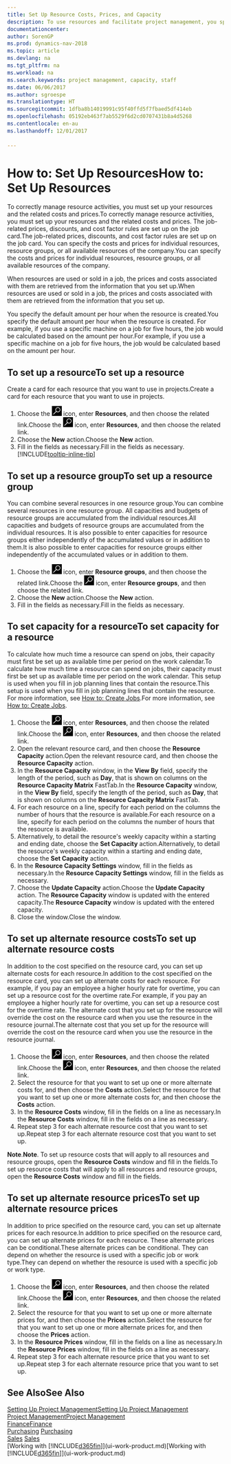 ```yaml
---
title: Set Up Resource Costs, Prices, and Capacity
description: To use resources and facilitate project management, you specify costs and prices for individual resources or resource groups, and set the resource capacity.
documentationcenter: 
author: SorenGP
ms.prod: dynamics-nav-2018
ms.topic: article
ms.devlang: na
ms.tgt_pltfrm: na
ms.workload: na
ms.search.keywords: project management, capacity, staff
ms.date: 06/06/2017
ms.author: sgroespe
ms.translationtype: HT
ms.sourcegitcommit: 1dfba8b14019991c95f40ffd5f7fbaed5df414eb
ms.openlocfilehash: 05192eb463f7ab5529f6d2cd0707431b8a4d5268
ms.contentlocale: en-au
ms.lasthandoff: 12/01/2017

---
```

# <a name="how-to-set-up-resources"></a><span data-ttu-id="3b6cd-103">How to: Set Up Resources</span><span class="sxs-lookup"><span data-stu-id="3b6cd-103">How to: Set Up Resources</span></span>
<span data-ttu-id="3b6cd-104">To correctly manage resource activities, you must set up your resources and the related costs and prices.</span><span class="sxs-lookup"><span data-stu-id="3b6cd-104">To correctly manage resource activities, you must set up your resources and the related costs and prices.</span></span> <span data-ttu-id="3b6cd-105">The job-related prices, discounts, and cost factor rules are set up on the job card.</span><span class="sxs-lookup"><span data-stu-id="3b6cd-105">The job-related prices, discounts, and cost factor rules are set up on the job card.</span></span> <span data-ttu-id="3b6cd-106">You can specify the costs and prices for individual resources, resource groups, or all available resources of the company.</span><span class="sxs-lookup"><span data-stu-id="3b6cd-106">You can specify the costs and prices for individual resources, resource groups, or all available resources of the company.</span></span>

<span data-ttu-id="3b6cd-107">When resources are used or sold in a job, the prices and costs associated with them are retrieved from the information that you set up.</span><span class="sxs-lookup"><span data-stu-id="3b6cd-107">When resources are used or sold in a job, the prices and costs associated with them are retrieved from the information that you set up.</span></span>

<span data-ttu-id="3b6cd-108">You specify the default amount per hour when the resource is created.</span><span class="sxs-lookup"><span data-stu-id="3b6cd-108">You specify the default amount per hour when the resource is created.</span></span> <span data-ttu-id="3b6cd-109">For example, if you use a specific machine on a job for five hours, the job would be calculated based on the amount per hour.</span><span class="sxs-lookup"><span data-stu-id="3b6cd-109">For example, if you use a specific machine on a job for five hours, the job would be calculated based on the amount per hour.</span></span>

## <a name="to-set-up-a-resource"></a><span data-ttu-id="3b6cd-110">To set up a resource</span><span class="sxs-lookup"><span data-stu-id="3b6cd-110">To set up a resource</span></span>
<span data-ttu-id="3b6cd-111">Create a card for each resource that you want to use in projects.</span><span class="sxs-lookup"><span data-stu-id="3b6cd-111">Create a card for each resource that you want to use in projects.</span></span>

1. <span data-ttu-id="3b6cd-112">Choose the ![Search for Page or Report](media/ui-search/search_small.png "Search for Page or Report icon") icon, enter **Resources**, and then choose the related link.</span><span class="sxs-lookup"><span data-stu-id="3b6cd-112">Choose the ![Search for Page or Report](media/ui-search/search_small.png "Search for Page or Report icon") icon, enter **Resources**, and then choose the related link.</span></span>
2. <span data-ttu-id="3b6cd-113">Choose the **New** action.</span><span class="sxs-lookup"><span data-stu-id="3b6cd-113">Choose the **New** action.</span></span>
3. <span data-ttu-id="3b6cd-114">Fill in the fields as necessary.</span><span class="sxs-lookup"><span data-stu-id="3b6cd-114">Fill in the fields as necessary.</span></span> [!INCLUDE[tooltip-inline-tip](includes/tooltip-inline-tip_md.md)]  

## <a name="to-set-up-a-resource-group"></a><span data-ttu-id="3b6cd-115">To set up a resource group</span><span class="sxs-lookup"><span data-stu-id="3b6cd-115">To set up a resource group</span></span>
<span data-ttu-id="3b6cd-116">You can combine several resources in one resource group.</span><span class="sxs-lookup"><span data-stu-id="3b6cd-116">You can combine several resources in one resource group.</span></span> <span data-ttu-id="3b6cd-117">All capacities and budgets of resource groups are accumulated from the individual resources.</span><span class="sxs-lookup"><span data-stu-id="3b6cd-117">All capacities and budgets of resource groups are accumulated from the individual resources.</span></span> <span data-ttu-id="3b6cd-118">It is also possible to enter capacities for resource groups either independently of the accumulated values or in addition to them.</span><span class="sxs-lookup"><span data-stu-id="3b6cd-118">It is also possible to enter capacities for resource groups either independently of the accumulated values or in addition to them.</span></span>

1. <span data-ttu-id="3b6cd-119">Choose the ![Search for Page or Report](media/ui-search/search_small.png "Search for Page or Report icon") icon, enter **Resource groups**, and then choose the related link.</span><span class="sxs-lookup"><span data-stu-id="3b6cd-119">Choose the ![Search for Page or Report](media/ui-search/search_small.png "Search for Page or Report icon") icon, enter **Resource groups**, and then choose the related link.</span></span>
2. <span data-ttu-id="3b6cd-120">Choose the **New** action.</span><span class="sxs-lookup"><span data-stu-id="3b6cd-120">Choose the **New** action.</span></span>
3. <span data-ttu-id="3b6cd-121">Fill in the fields as necessary.</span><span class="sxs-lookup"><span data-stu-id="3b6cd-121">Fill in the fields as necessary.</span></span>

## <a name="to-set-capacity-for-a-resource"></a><span data-ttu-id="3b6cd-122">To set capacity for a resource</span><span class="sxs-lookup"><span data-stu-id="3b6cd-122">To set capacity for a resource</span></span>
<span data-ttu-id="3b6cd-123">To calculate how much time a resource can spend on jobs, their capacity must first be set up as available time per period on the work calendar.</span><span class="sxs-lookup"><span data-stu-id="3b6cd-123">To calculate how much time a resource can spend on jobs, their capacity must first be set up as available time per period on the work calendar.</span></span> <span data-ttu-id="3b6cd-124">This setup is used when you fill in job planning lines that contain the resource.</span><span class="sxs-lookup"><span data-stu-id="3b6cd-124">This setup is used when you fill in job planning lines that contain the resource.</span></span> <span data-ttu-id="3b6cd-125">For more information, see [How to: Create Jobs](projects-how-create-jobs.md).</span><span class="sxs-lookup"><span data-stu-id="3b6cd-125">For more information, see [How to: Create Jobs](projects-how-create-jobs.md).</span></span>

1. <span data-ttu-id="3b6cd-126">Choose the ![Search for Page or Report](media/ui-search/search_small.png "Search for Page or Report icon") icon, enter **Resources**, and then choose the related link.</span><span class="sxs-lookup"><span data-stu-id="3b6cd-126">Choose the ![Search for Page or Report](media/ui-search/search_small.png "Search for Page or Report icon") icon, enter **Resources**, and then choose the related link.</span></span>
2. <span data-ttu-id="3b6cd-127">Open the relevant resource card, and then choose the **Resource Capacity** action.</span><span class="sxs-lookup"><span data-stu-id="3b6cd-127">Open the relevant resource card, and then choose the **Resource Capacity** action.</span></span>
3. <span data-ttu-id="3b6cd-128">In the **Resource Capacity** window, in the **View By** field, specify the length of the period, such as **Day**, that is shown on columns on the **Resource Capacity Matrix** FastTab.</span><span class="sxs-lookup"><span data-stu-id="3b6cd-128">In the **Resource Capacity** window, in the **View By** field, specify the length of the period, such as **Day**, that is shown on columns on the **Resource Capacity Matrix** FastTab.</span></span>
4. <span data-ttu-id="3b6cd-129">For each resource on a line, specify for each period on the columns the number of hours that the resource is available.</span><span class="sxs-lookup"><span data-stu-id="3b6cd-129">For each resource on a line, specify for each period on the columns the number of hours that the resource is available.</span></span>
5. <span data-ttu-id="3b6cd-130">Alternatively, to detail the resource's weekly capacity within a starting and ending date, choose the **Set Capacity** action.</span><span class="sxs-lookup"><span data-stu-id="3b6cd-130">Alternatively, to detail the resource's weekly capacity within a starting and ending date, choose the **Set Capacity** action.</span></span>
6. <span data-ttu-id="3b6cd-131">In the **Resource Capacity Settings** window, fill in the fields as necessary.</span><span class="sxs-lookup"><span data-stu-id="3b6cd-131">In the **Resource Capacity Settings** window, fill in the fields as necessary.</span></span>
7. <span data-ttu-id="3b6cd-132">Choose the **Update Capacity** action.</span><span class="sxs-lookup"><span data-stu-id="3b6cd-132">Choose the **Update Capacity** action.</span></span> <span data-ttu-id="3b6cd-133">The **Resource Capacity** window is updated with the entered capacity.</span><span class="sxs-lookup"><span data-stu-id="3b6cd-133">The **Resource Capacity** window is updated with the entered capacity.</span></span>
8. <span data-ttu-id="3b6cd-134">Close the window.</span><span class="sxs-lookup"><span data-stu-id="3b6cd-134">Close the window.</span></span>

## <a name="to-set-up-alternate-resource-costs"></a><span data-ttu-id="3b6cd-135">To set up alternate resource costs</span><span class="sxs-lookup"><span data-stu-id="3b6cd-135">To set up alternate resource costs</span></span>
<span data-ttu-id="3b6cd-136">In addition to the cost specified on the resource card, you can set up alternate costs for each resource.</span><span class="sxs-lookup"><span data-stu-id="3b6cd-136">In addition to the cost specified on the resource card, you can set up alternate costs for each resource.</span></span> <span data-ttu-id="3b6cd-137">For example, if you pay an employee a higher hourly rate for overtime, you can set up a resource cost for the overtime rate.</span><span class="sxs-lookup"><span data-stu-id="3b6cd-137">For example, if you pay an employee a higher hourly rate for overtime, you can set up a resource cost for the overtime rate.</span></span> <span data-ttu-id="3b6cd-138">The alternate cost that you set up for the resource will override the cost on the resource card when you use the resource in the resource journal.</span><span class="sxs-lookup"><span data-stu-id="3b6cd-138">The alternate cost that you set up for the resource will override the cost on the resource card when you use the resource in the resource journal.</span></span>

1. <span data-ttu-id="3b6cd-139">Choose the ![Search for Page or Report](media/ui-search/search_small.png "Search for Page or Report icon") icon, enter **Resources**, and then choose the related link.</span><span class="sxs-lookup"><span data-stu-id="3b6cd-139">Choose the ![Search for Page or Report](media/ui-search/search_small.png "Search for Page or Report icon") icon, enter **Resources**, and then choose the related link.</span></span>  
2. <span data-ttu-id="3b6cd-140">Select the resource for that you want to set up one or more alternate costs for, and then choose the **Costs** action.</span><span class="sxs-lookup"><span data-stu-id="3b6cd-140">Select the resource for that you want to set up one or more alternate costs for, and then choose the **Costs** action.</span></span>  
3. <span data-ttu-id="3b6cd-141">In the **Resource Costs** window, fill in the fields on a line as necessary.</span><span class="sxs-lookup"><span data-stu-id="3b6cd-141">In the **Resource Costs** window, fill in the fields on a line as necessary.</span></span>  
4. <span data-ttu-id="3b6cd-142">Repeat step 3 for each alternate resource cost that you want to set up.</span><span class="sxs-lookup"><span data-stu-id="3b6cd-142">Repeat step 3 for each alternate resource cost that you want to set up.</span></span>

<span data-ttu-id="3b6cd-143">**Note**.</span><span class="sxs-lookup"><span data-stu-id="3b6cd-143">**Note**.</span></span> <span data-ttu-id="3b6cd-144">To set up resource costs that will apply to all resources and resource groups, open the **Resource Costs** window and fill in the fields.</span><span class="sxs-lookup"><span data-stu-id="3b6cd-144">To set up resource costs that will apply to all resources and resource groups, open the **Resource Costs** window and fill in the fields.</span></span>

## <a name="to-set-up-alternate-resource-prices"></a><span data-ttu-id="3b6cd-145">To set up alternate resource prices</span><span class="sxs-lookup"><span data-stu-id="3b6cd-145">To set up alternate resource prices</span></span>
<span data-ttu-id="3b6cd-146">In addition to price specified on the resource card, you can set up alternate prices for each resource.</span><span class="sxs-lookup"><span data-stu-id="3b6cd-146">In addition to price specified on the resource card, you can set up alternate prices for each resource.</span></span> <span data-ttu-id="3b6cd-147">These alternate prices can be conditional.</span><span class="sxs-lookup"><span data-stu-id="3b6cd-147">These alternate prices can be conditional.</span></span> <span data-ttu-id="3b6cd-148">They can depend on whether the resource is used with a specific job or work type.</span><span class="sxs-lookup"><span data-stu-id="3b6cd-148">They can depend on whether the resource is used with a specific job or work type.</span></span>

1. <span data-ttu-id="3b6cd-149">Choose the ![Search for Page or Report](media/ui-search/search_small.png "Search for Page or Report icon") icon, enter **Resources**, and then choose the related link.</span><span class="sxs-lookup"><span data-stu-id="3b6cd-149">Choose the ![Search for Page or Report](media/ui-search/search_small.png "Search for Page or Report icon") icon, enter **Resources**, and then choose the related link.</span></span>
2. <span data-ttu-id="3b6cd-150">Select the resource for that you want to set up one or more alternate prices for, and then choose the **Prices** action.</span><span class="sxs-lookup"><span data-stu-id="3b6cd-150">Select the resource for that you want to set up one or more alternate prices for, and then choose the **Prices** action.</span></span>
3. <span data-ttu-id="3b6cd-151">In the **Resource Prices** window, fill in the fields on a line as necessary.</span><span class="sxs-lookup"><span data-stu-id="3b6cd-151">In the **Resource Prices** window, fill in the fields on a line as necessary.</span></span>
4. <span data-ttu-id="3b6cd-152">Repeat step 3 for each alternate resource price that you want to set up.</span><span class="sxs-lookup"><span data-stu-id="3b6cd-152">Repeat step 3 for each alternate resource price that you want to set up.</span></span>

## <a name="see-also"></a><span data-ttu-id="3b6cd-153">See Also</span><span class="sxs-lookup"><span data-stu-id="3b6cd-153">See Also</span></span>
[<span data-ttu-id="3b6cd-154">Setting Up Project Management</span><span class="sxs-lookup"><span data-stu-id="3b6cd-154">Setting Up Project Management</span></span>](projects-setup-projects.md)  
[<span data-ttu-id="3b6cd-155">Project Management</span><span class="sxs-lookup"><span data-stu-id="3b6cd-155">Project Management</span></span>](projects-manage-projects.md)  
[<span data-ttu-id="3b6cd-156">Finance</span><span class="sxs-lookup"><span data-stu-id="3b6cd-156">Finance</span></span>](finance.md)  
<span data-ttu-id="3b6cd-157">[Purchasing](purchasing-manage-purchasing.md)       </span><span class="sxs-lookup"><span data-stu-id="3b6cd-157">[Purchasing](purchasing-manage-purchasing.md)       </span></span>  
<span data-ttu-id="3b6cd-158">[Sales](sales-manage-sales.md)    </span><span class="sxs-lookup"><span data-stu-id="3b6cd-158">[Sales](sales-manage-sales.md)    </span></span>  
<span data-ttu-id="3b6cd-159">[Working with [!INCLUDE[d365fin](includes/d365fin_md.md)]](ui-work-product.md)</span><span class="sxs-lookup"><span data-stu-id="3b6cd-159">[Working with [!INCLUDE[d365fin](includes/d365fin_md.md)]](ui-work-product.md)</span></span>  

